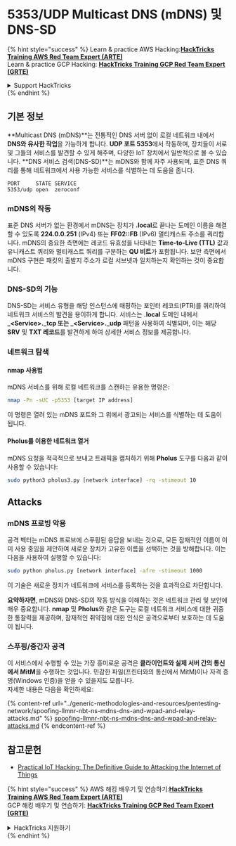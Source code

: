 # 5353/UDP Multicast DNS (mDNS) 및 DNS-SD

{% hint style="success" %}
Learn & practice AWS Hacking:<img src="/.gitbook/assets/arte.png" alt="" data-size="line">[**HackTricks Training AWS Red Team Expert (ARTE)**](https://training.hacktricks.xyz/courses/arte)<img src="/.gitbook/assets/arte.png" alt="" data-size="line">\
Learn & practice GCP Hacking: <img src="/.gitbook/assets/grte.png" alt="" data-size="line">[**HackTricks Training GCP Red Team Expert (GRTE)**<img src="/.gitbook/assets/grte.png" alt="" data-size="line">](https://training.hacktricks.xyz/courses/grte)

<details>

<summary>Support HackTricks</summary>

* Check the [**subscription plans**](https://github.com/sponsors/carlospolop)!
* **Join the** 💬 [**Discord group**](https://discord.gg/hRep4RUj7f) or the [**telegram group**](https://t.me/peass) or **follow** us on **Twitter** 🐦 [**@hacktricks\_live**](https://twitter.com/hacktricks\_live)**.**
* **Share hacking tricks by submitting PRs to the** [**HackTricks**](https://github.com/carlospolop/hacktricks) and [**HackTricks Cloud**](https://github.com/carlospolop/hacktricks-cloud) github repos.

</details>
{% endhint %}

## **기본 정보**

**Multicast DNS (mDNS)**는 전통적인 DNS 서버 없이 로컬 네트워크 내에서 **DNS와 유사한 작업**을 가능하게 합니다. **UDP 포트 5353**에서 작동하며, 장치들이 서로 및 그들의 서비스를 발견할 수 있게 해주며, 다양한 IoT 장치에서 일반적으로 볼 수 있습니다. **DNS 서비스 검색(DNS-SD)**는 mDNS와 함께 자주 사용되며, 표준 DNS 쿼리를 통해 네트워크에서 사용 가능한 서비스를 식별하는 데 도움을 줍니다.
```
PORT     STATE SERVICE
5353/udp open  zeroconf
```
### **mDNS의 작동**

표준 DNS 서버가 없는 환경에서 mDNS는 장치가 **.local**로 끝나는 도메인 이름을 해결할 수 있도록 **224.0.0.251** (IPv4) 또는 **FF02::FB** (IPv6) 멀티캐스트 주소를 쿼리합니다. mDNS의 중요한 측면에는 레코드 유효성을 나타내는 **Time-to-Live (TTL)** 값과 유니캐스트 쿼리와 멀티캐스트 쿼리를 구분하는 **QU 비트**가 포함됩니다. 보안 측면에서 mDNS 구현은 패킷의 출발지 주소가 로컬 서브넷과 일치하는지 확인하는 것이 중요합니다.

### **DNS-SD의 기능**

DNS-SD는 서비스 유형을 해당 인스턴스에 매핑하는 포인터 레코드(PTR)를 쿼리하여 네트워크 서비스의 발견을 용이하게 합니다. 서비스는 **.local** 도메인 내에서 **_\<Service>.\_tcp 또는 \_\<Service>.\_udp** 패턴을 사용하여 식별되며, 이는 해당 **SRV** 및 **TXT 레코드**를 발견하게 하여 상세한 서비스 정보를 제공합니다.

### **네트워크 탐색**

#### **nmap 사용법**

mDNS 서비스를 위해 로컬 네트워크를 스캔하는 유용한 명령은:
```bash
nmap -Pn -sUC -p5353 [target IP address]
```
이 명령은 열려 있는 mDNS 포트와 그 위에서 광고되는 서비스를 식별하는 데 도움이 됩니다.

#### **Pholus를 이용한 네트워크 열거**

mDNS 요청을 적극적으로 보내고 트래픽을 캡처하기 위해 **Pholus** 도구를 다음과 같이 사용할 수 있습니다:
```bash
sudo python3 pholus3.py [network interface] -rq -stimeout 10
```
## Attacks

### **mDNS 프로빙 악용**

공격 벡터는 mDNS 프로브에 스푸핑된 응답을 보내는 것으로, 모든 잠재적인 이름이 이미 사용 중임을 제안하여 새로운 장치가 고유한 이름을 선택하는 것을 방해합니다. 이는 다음을 사용하여 실행할 수 있습니다:
```bash
sudo python pholus.py [network interface] -afre -stimeout 1000
```
이 기술은 새로운 장치가 네트워크에 서비스를 등록하는 것을 효과적으로 차단합니다.

**요약하자면**, mDNS와 DNS-SD의 작동 방식을 이해하는 것은 네트워크 관리 및 보안에 매우 중요합니다. **nmap** 및 **Pholus**와 같은 도구는 로컬 네트워크 서비스에 대한 귀중한 통찰력을 제공하며, 잠재적인 취약점에 대한 인식은 공격으로부터 보호하는 데 도움이 됩니다.

### 스푸핑/중간자 공격

이 서비스에서 수행할 수 있는 가장 흥미로운 공격은 **클라이언트와 실제 서버 간의 통신에서 MitM**을 수행하는 것입니다. 민감한 파일(프린터와의 통신에서 MitM)이나 자격 증명(Windows 인증)을 얻을 수 있을지도 모릅니다.\
자세한 내용은 다음을 확인하세요:

{% content-ref url="../generic-methodologies-and-resources/pentesting-network/spoofing-llmnr-nbt-ns-mdns-dns-and-wpad-and-relay-attacks.md" %}
[spoofing-llmnr-nbt-ns-mdns-dns-and-wpad-and-relay-attacks.md](../generic-methodologies-and-resources/pentesting-network/spoofing-llmnr-nbt-ns-mdns-dns-and-wpad-and-relay-attacks.md)
{% endcontent-ref %}

## 참고문헌

* [Practical IoT Hacking: The Definitive Guide to Attacking the Internet of Things](https://books.google.co.uk/books/about/Practical\_IoT\_Hacking.html?id=GbYEEAAAQBAJ\&redir\_esc=y)

{% hint style="success" %}
AWS 해킹 배우기 및 연습하기:<img src="/.gitbook/assets/arte.png" alt="" data-size="line">[**HackTricks Training AWS Red Team Expert (ARTE)**](https://training.hacktricks.xyz/courses/arte)<img src="/.gitbook/assets/arte.png" alt="" data-size="line">\
GCP 해킹 배우기 및 연습하기: <img src="/.gitbook/assets/grte.png" alt="" data-size="line">[**HackTricks Training GCP Red Team Expert (GRTE)**<img src="/.gitbook/assets/grte.png" alt="" data-size="line">](https://training.hacktricks.xyz/courses/grte)

<details>

<summary>HackTricks 지원하기</summary>

* [**구독 계획**](https://github.com/sponsors/carlospolop) 확인하기!
* **💬 [**Discord 그룹**](https://discord.gg/hRep4RUj7f) 또는 [**텔레그램 그룹**](https://t.me/peass)에 참여하거나 **Twitter** 🐦 [**@hacktricks\_live**](https://twitter.com/hacktricks\_live)**를 팔로우하세요.**
* **[**HackTricks**](https://github.com/carlospolop/hacktricks) 및 [**HackTricks Cloud**](https://github.com/carlospolop/hacktricks-cloud) 깃허브 리포지토리에 PR을 제출하여 해킹 팁을 공유하세요.**

</details>
{% endhint %}
